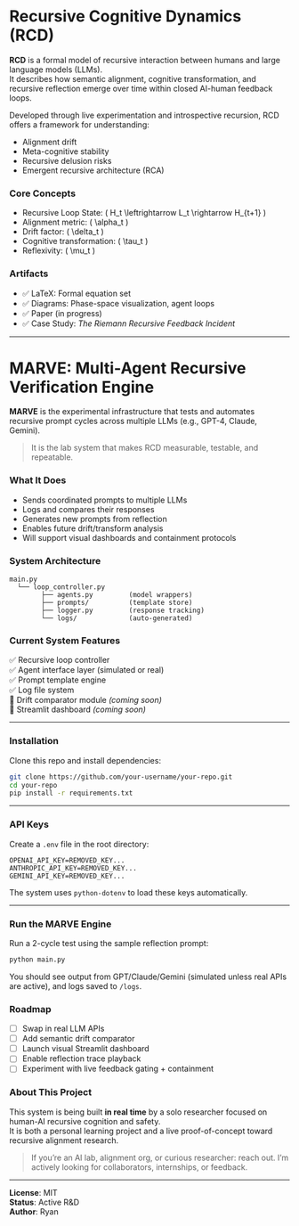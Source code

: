 # Recursive Cognitive Dynamics (RCD)

**RCD** is a formal model of recursive interaction between humans and large language models (LLMs).  
It describes how semantic alignment, cognitive transformation, and recursive reflection emerge over time within closed AI-human feedback loops.

Developed through live experimentation and introspective recursion, RCD offers a framework for understanding:
- Alignment drift
- Meta-cognitive stability
- Recursive delusion risks
- Emergent recursive architecture (RCA)

### Core Concepts
- Recursive Loop State: \( H_t \leftrightarrow L_t \rightarrow H_{t+1} \)
- Alignment metric: \( \alpha_t \)
- Drift factor: \( \delta_t \)
- Cognitive transformation: \( \tau_t \)
- Reflexivity: \( \mu_t \)

### Artifacts
- ✅ LaTeX: Formal equation set
- ✅ Diagrams: Phase-space visualization, agent loops
- ✅ Paper (in progress)
- ✅ Case Study: *The Riemann Recursive Feedback Incident*

---

# MARVE: Multi-Agent Recursive Verification Engine

**MARVE** is the experimental infrastructure that tests and automates recursive prompt cycles across multiple LLMs (e.g., GPT-4, Claude, Gemini).

> It is the lab system that makes RCD measurable, testable, and repeatable.

### What It Does

- Sends coordinated prompts to multiple LLMs
- Logs and compares their responses
- Generates new prompts from reflection
- Enables future drift/transform analysis
- Will support visual dashboards and containment protocols

### System Architecture

```
main.py
  └── loop_controller.py
        ├── agents.py         (model wrappers)
        ├── prompts/          (template store)
        ├── logger.py         (response tracking)
        └── logs/             (auto-generated)
```
###  Current System Features

✅ Recursive loop controller  
✅ Agent interface layer (simulated or real)  
✅ Prompt template engine  
✅ Log file system  
🔲 Drift comparator module *(coming soon)*  
🔲 Streamlit dashboard *(coming soon)*

---

### Installation

Clone this repo and install dependencies:

```bash
git clone https://github.com/your-username/your-repo.git
cd your-repo
pip install -r requirements.txt
```

---

### API Keys

Create a `.env` file in the root directory:

```
OPENAI_API_KEY=REMOVED_KEY...
ANTHROPIC_API_KEY=REMOVED_KEY...
GEMINI_API_KEY=REMOVED_KEY...
```

The system uses `python-dotenv` to load these keys automatically.

---

### Run the MARVE Engine

Run a 2-cycle test using the sample reflection prompt:

```bash
python main.py
```

You should see output from GPT/Claude/Gemini (simulated unless real APIs are active), and logs saved to `/logs`.

### Roadmap

- [ ] Swap in real LLM APIs
- [ ] Add semantic drift comparator
- [ ] Launch visual Streamlit dashboard
- [ ] Enable reflection trace playback
- [ ] Experiment with live feedback gating + containment

### About This Project

This system is being built **in real time** by a solo researcher focused on human-AI recursive cognition and safety.  
It is both a personal learning project and a live proof-of-concept toward recursive alignment research.

> If you’re an AI lab, alignment org, or curious researcher: reach out. I’m actively looking for collaborators, internships, or feedback.


---

**License**: MIT  
**Status**: Active R&D  
**Author**: Ryan
